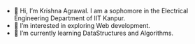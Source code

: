 - 👋 Hi, I’m Krishna Agrawal. I am a sophomore in the Electrical Engineering Department of IIT Kanpur.
- 👀 I’m interested in exploring Web development.
- 🌱 I’m currently learning DataStructures and Algorithms.

<!---
Krishnaag23/Krishnaag23 is a ✨ special ✨ repository because its `README.md` (this file) appears on your GitHub profile.
You can click the Preview link to take a look at your changes.
--->
